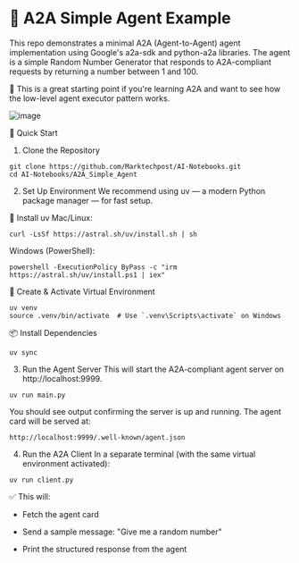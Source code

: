# 🤖 A2A Simple Agent Example
This repo demonstrates a minimal A2A (Agent-to-Agent) agent implementation using Google's a2a-sdk and python-a2a libraries. The agent is a simple Random Number Generator that responds to A2A-compliant requests by returning a number between 1 and 100.

🧠 This is a great starting point if you're learning A2A and want to see how the low-level agent executor pattern works.

![image](https://github.com/user-attachments/assets/3f915646-d23f-46a7-9fdb-a2f660b20776)


🚀 Quick Start
1. Clone the Repository
```
git clone https://github.com/Marktechpost/AI-Notebooks.git
cd AI-Notebooks/A2A_Simple_Agent
```
2. Set Up Environment
We recommend using uv — a modern Python package manager — for fast setup.

🔧 Install uv
Mac/Linux:
```
curl -LsSf https://astral.sh/uv/install.sh | sh
```
Windows (PowerShell):
```
powershell -ExecutionPolicy ByPass -c "irm https://astral.sh/uv/install.ps1 | iex"
```

🧪 Create & Activate Virtual Environment
```
uv venv
source .venv/bin/activate  # Use `.venv\Scripts\activate` on Windows
```

📦 Install Dependencies
```
uv sync
```

3. Run the Agent Server
This will start the A2A-compliant agent server on http://localhost:9999.

```
uv run main.py
```
You should see output confirming the server is up and running. The agent card will be served at:
```
http://localhost:9999/.well-known/agent.json
```

4. Run the A2A Client
In a separate terminal (with the same virtual environment activated):
```
uv run client.py
```

✅ This will:

* Fetch the agent card

* Send a sample message: "Give me a random number"

* Print the structured response from the agent
